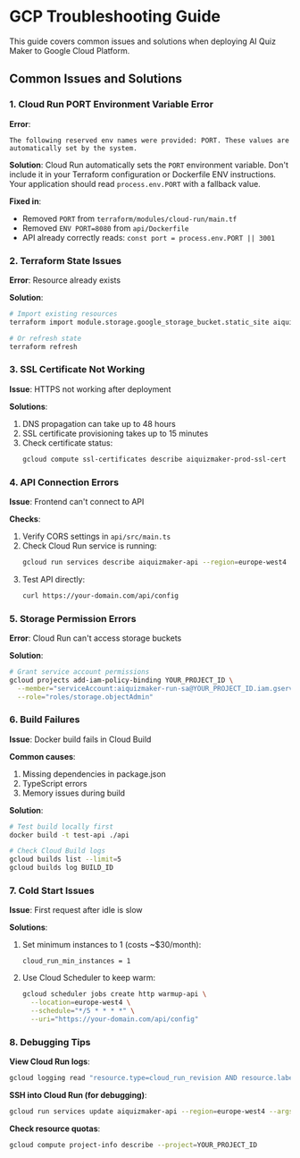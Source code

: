 # GCP Troubleshooting Guide

This guide covers common issues and solutions when deploying AI Quiz Maker to Google Cloud Platform.

## Common Issues and Solutions

### 1. Cloud Run PORT Environment Variable Error

**Error**: 
```
The following reserved env names were provided: PORT. These values are automatically set by the system.
```

**Solution**: 
Cloud Run automatically sets the `PORT` environment variable. Don't include it in your Terraform configuration or Dockerfile ENV instructions. Your application should read `process.env.PORT` with a fallback value.

**Fixed in**: 
- Removed `PORT` from `terraform/modules/cloud-run/main.tf`
- Removed `ENV PORT=8080` from `api/Dockerfile`
- API already correctly reads: `const port = process.env.PORT || 3001`

### 2. Terraform State Issues

**Error**: Resource already exists

**Solution**:
```bash
# Import existing resources
terraform import module.storage.google_storage_bucket.static_site aiquizmaker-prod-static

# Or refresh state
terraform refresh
```

### 3. SSL Certificate Not Working

**Issue**: HTTPS not working after deployment

**Solutions**:
1. DNS propagation can take up to 48 hours
2. SSL certificate provisioning takes up to 15 minutes
3. Check certificate status:
   ```bash
   gcloud compute ssl-certificates describe aiquizmaker-prod-ssl-cert
   ```

### 4. API Connection Errors

**Issue**: Frontend can't connect to API

**Checks**:
1. Verify CORS settings in `api/src/main.ts`
2. Check Cloud Run service is running:
   ```bash
   gcloud run services describe aiquizmaker-api --region=europe-west4
   ```
3. Test API directly:
   ```bash
   curl https://your-domain.com/api/config
   ```

### 5. Storage Permission Errors

**Error**: Cloud Run can't access storage buckets

**Solution**:
```bash
# Grant service account permissions
gcloud projects add-iam-policy-binding YOUR_PROJECT_ID \
  --member="serviceAccount:aiquizmaker-run-sa@YOUR_PROJECT_ID.iam.gserviceaccount.com" \
  --role="roles/storage.objectAdmin"
```

### 6. Build Failures

**Issue**: Docker build fails in Cloud Build

**Common causes**:
1. Missing dependencies in package.json
2. TypeScript errors
3. Memory issues during build

**Solution**:
```bash
# Test build locally first
docker build -t test-api ./api

# Check Cloud Build logs
gcloud builds list --limit=5
gcloud builds log BUILD_ID
```

### 7. Cold Start Issues

**Issue**: First request after idle is slow

**Solutions**:
1. Set minimum instances to 1 (costs ~$30/month):
   ```hcl
   cloud_run_min_instances = 1
   ```
2. Use Cloud Scheduler to keep warm:
   ```bash
   gcloud scheduler jobs create http warmup-api \
     --location=europe-west4 \
     --schedule="*/5 * * * *" \
     --uri="https://your-domain.com/api/config"
   ```

### 8. Debugging Tips

**View Cloud Run logs**:
```bash
gcloud logging read "resource.type=cloud_run_revision AND resource.labels.service_name=aiquizmaker-api" --limit=50
```

**SSH into Cloud Run (for debugging)**:
```bash
gcloud run services update aiquizmaker-api --region=europe-west4 --args="--","/bin/sh"
```

**Check resource quotas**:
```bash
gcloud compute project-info describe --project=YOUR_PROJECT_ID
``` 
